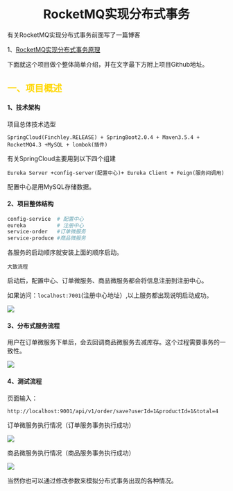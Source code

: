 # <center>RocketMQ实现分布式事务</center>

有关RocketMQ实现分布式事务前面写了一篇博客

1、[RocketMQ实现分布式事务原理](https://www.cnblogs.com/qdhxhz/p/11191399.html)

下面就这个项目做个整体简单介绍，并在文字最下方附上项目Github地址。

## <font color=#FFD700>一、项目概述</font>

#### 1、技术架构

项目总体技术选型

```
SpringCloud(Finchley.RELEASE) + SpringBoot2.0.4 + Maven3.5.4 + RocketMQ4.3 +MySQL + lombok(插件)
```

有关SpringCloud主要用到以下四个组建

```
Eureka Server +config-server(配置中心)+ Eureka Client + Feign(服务间调用) 
```

配置中心是用MySQL存储数据。

#### 2、项目整体结构

```makefile
config-service  # 配置中心
eureka          # 注册中心
service-order   #订单微服务
service-produce #商品微服务
```

各服务的启动顺序就安装上面的顺序启动。

`大致流程`

启动后，配置中心、订单微服务、商品微服务都会将信息注册到注册中心。

如果访问：`localhost:7001`(注册中心地址）,以上服务都出现说明启动成功。

![](https://img2018.cnblogs.com/blog/1090617/201907/1090617-20190717002438786-605382528.png)



#### 3、分布式服务流程

用户在订单微服务下单后，会去回调商品微服务去减库存。这个过程需要事务的一致性。

![](https://img2018.cnblogs.com/blog/1090617/201907/1090617-20190717002448277-331707552.png)



#### 4、测试流程

页面输入：

```
http://localhost:9001/api/v1/order/save?userId=1&productId=1&total=4	
```

订单微服务执行情况（订单服务事务执行成功）

![](https://img2018.cnblogs.com/blog/1090617/201907/1090617-20190717002934582-471936462.png)





商品微服务执行情况（商品服务事务执行成功）

![](https://img2018.cnblogs.com/blog/1090617/201907/1090617-20190717002506834-1271705975.png)



当然你也可以通过修改参数来模拟分布式事务出现的各种情况。

<br>